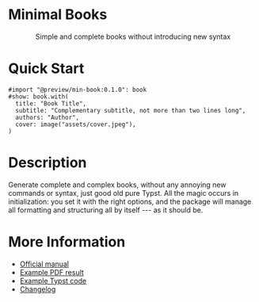 # Minimal Books

<center>
  Simple and complete books without introducing new syntax
</center>


# Quick Start

```typst
#import "@preview/min-book:0.1.0": book
#show: book.with(
  title: "Book Title",
  subtitle: "Complementary subtitle, not more than two lines long",
  authors: "Author",
  cover: image("assets/cover.jpeg"),
)
```


# Description

Generate complete and complex books, without any annoying new commands or syntax,
just good old pure Typst. All the magic occurs in initialization: you set it
with the right options, and the package will manage all formatting and
structuring all by itself --- as it should be.


# More Information

- [Official manual](https://raw.githubusercontent.com/mayconfmelo/min-book/refs/tags/0.1.0/docs/pdf/manual.pdf)
- [Example PDF result](https://raw.githubusercontent.com/mayconfmelo/min-book/refs/tags/0.1.0/docs/pdf/example.pdf)
- [Example Typst code](https://github.com/mayconfmelo/min-book/blob/0.1.0/template/main.typ)
- [Changelog](https://github.com/mayconfmelo/min-book/blob/main/CHANGELOG.md)